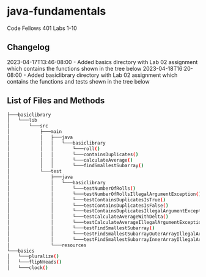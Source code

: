 # java-fundamentals

Code Fellows 401 Labs 1-10

## Changelog

2023-04-17T13:46-08:00 - Added basics directory with Lab 02 assignment which contains the functions shown in the tree below
2023-04-18T16:20-08:00 - Added basiclibrary directory with Lab 02 assignment which contains the functions and tests shown in the tree below

## List of Files and Methods

```bash
├───basiclibrary
│   └───lib
│       └───src
│           ├───main
│           │   ├───java
│           │   │   └───basiclibrary
│           │   │       └───roll()
│           │   │       └───containsDuplicates()
│           │   │       └───calculateAverage()
│           │   │       └───findSmallestSubarray()
│           └───test
│               ├───java
│               │   └───basiclibrary
│               │       └───testNumberOfRolls()
│               │       └───testNumberOfRollsIllegalArgumentException()
│               │       └───testContainsDuplicatesIsTrue()
│               │       └───testContainsDuplicatesIsFalse()
│               │       └───testContainsDuplicatesIllegalArgumentException()
│               │       └───testCalculateAverageWithDelta()
│               │       └───testCalculateAverageIllegalArgumentException()
│               │       └───testFindSmallestSubarray()
│               │       └───testFindSmallestSubarrayOuterArrayIllegalArgumentException()
│               │       └───testFindSmallestSubarrayInnerArrayIllegalArgumentException()
│               └───resources
└───basics
│   └───pluralize()
│   └───flipNHeads()
│   └───clock()
```
